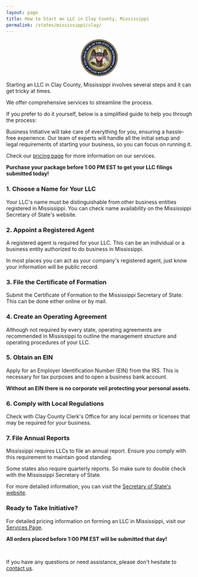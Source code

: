 ```yaml
---
layout: page
title: How to Start an LLC in Clay County, Mississippi
permalink: /states/mississippi/clay/
---
```


<a href="{{ site.data.resources.state_sos_websites.mississippi }}" target="_blank">
    <img src="/images/state-seals/mississippi-seal.png" alt="Mississippi State Seal" style="display: block; margin: 10px auto; width: 100px;">
</a>

<p>Starting an LLC in Clay County, Mississippi involves several steps and it can get tricky at times.</p>

<p>We offer comprehensive services to streamline the process.</p>

<p>If you prefer to do it yourself, below is a simplified guide to help you through the process:</p>

<p>Business Initiative will take care of everything for you, ensuring a hassle-free experience. Our team of experts will handle all the initial setup and legal requirements of starting your business, so you can focus on running it.</p>

<p>Check our <a href="/services/">pricing page</a> for more information on our services.</p>
<p><b>Purchase your package before 1:00 PM EST to get your LLC filings submitted today!</b></p>

<h3>1. Choose a Name for Your LLC</h3>
<p>Your LLC's name must be distinguishable from other business entities registered in Mississippi. You can check name availability on the Mississippi Secretary of State's website.</p>

<h3>2. Appoint a Registered Agent</h3>
<p>A registered agent is required for your LLC. This can be an individual or a business entity authorized to do business in Mississippi.</p>

<p>In most places you can act as your company's registered agent, just know your information will be public record.<p>

<h3>3. File the Certificate of Formation</h3>
<p>Submit the Certificate of Formation to the Mississippi Secretary of State. This can be done either online or by mail.</p>

<h3>4. Create an Operating Agreement</h3>
<p>Although not required by every state, operating agreements are recommended in Mississippi to outline the management structure and operating procedures of your LLC.</p>

<h3>5. Obtain an EIN</h3>
<p>Apply for an Employer Identification Number (EIN) from the IRS. This is necessary for tax purposes and to open a business bank account.</p>

<p><b>Without an EIN there is no corporate veil protecting your personal assets.</b></p>

<h3>6. Comply with Local Regulations</h3>
<p>Check with Clay County Clerk's Office for any local permits or licenses that may be required for your business.</p>

<h3>7. File Annual Reports</h3>
<p>Mississippi requires LLCs to file an annual report. Ensure you comply with this requirement to maintain good standing.</p>

<p>Some states also require quarterly reports. So make sure to double check with the Mississippi Secretary of State.</p>

<p>For more detailed information, you can visit the <a href="{{ site.data.resources.state_sos_websites.mississippi }}" target="_blank">Secretary of State's website</a>.</p>

<h3>Ready to Take Initiative?</h3>
<p>For detailed pricing information on forming an LLC in Mississippi, visit our <a href="/services/">Services Page</a>.</p>
<p><b>All orders placed before 1:00 PM EST will be submitted that day!</b></p>
<br>
<p>If you have any questions or need assistance, please don't hesitate to <a href="https://www.businessinitiative.org/contact/" target="_blank">contact us</a>.</p>
